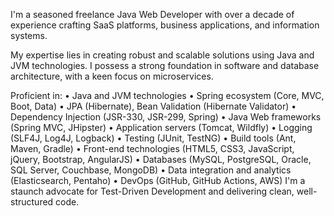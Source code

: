 I'm a seasoned freelance Java Web Developer with over a decade of experience crafting SaaS platforms, business applications, and information systems.

My expertise lies in creating robust and scalable solutions using Java and JVM technologies. I possess a strong foundation in software and database architecture, with a keen focus on microservices.

Proficient in:
 • Java and JVM technologies
 • Spring ecosystem (Core, MVC, Boot, Data)
 • JPA (Hibernate), Bean Validation (Hibernate Validator)
 • Dependency Injection (JSR-330, JSR-299, Spring)
 • Java Web frameworks (Spring MVC, JHipster)
 • Application servers (Tomcat, Wildfly)
 • Logging (SLF4J, Log4J, Logback)
 • Testing (JUnit, TestNG)
 • Build tools (Ant, Maven, Gradle)
 • Front-end technologies (HTML5, CSS3, JavaScript, jQuery, Bootstrap, AngularJS)
 • Databases (MySQL, PostgreSQL, Oracle, SQL Server, Couchbase, MongoDB)
 • Data integration and analytics (Elasticsearch, Pentaho)
 • DevOps (GitHub, GitHub Actions, AWS)
I'm a staunch advocate for Test-Driven Development and delivering clean, well-structured code.
